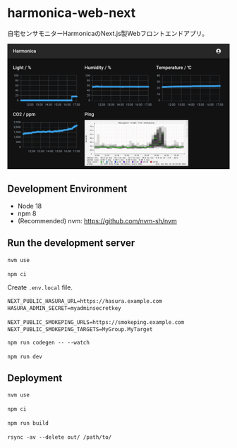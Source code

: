 # harmonica-web-next

自宅センサモニターHarmonicaのNext.js製Webフロントエンドアプリ。

![](docs/screenshot_monitor.jpg)

## Development Environment

- Node 18
- npm 8
- (Recommended) nvm: <https://github.com/nvm-sh/nvm>

## Run the development server

```shell
nvm use

npm ci
```

Create `.env.local` file.

```env
NEXT_PUBLIC_HASURA_URL=https://hasura.example.com
HASURA_ADMIN_SECRET=myadminsecretkey

NEXT_PUBLIC_SMOKEPING_URLS=https://smokeping.example.com
NEXT_PUBLIC_SMOKEPING_TARGETS=MyGroup.MyTarget
```

```shell
npm run codegen -- --watch

npm run dev
```

## Deployment

```shell
nvm use

npm ci

npm run build

rsync -av --delete out/ /path/to/
```
